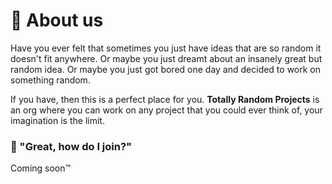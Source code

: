 # 🚀 About us
Have you ever felt that sometimes you just have ideas that are so random it doesn't fit anywhere. Or maybe you just dreamt about an insanely great but random idea. Or maybe you just got bored one day and decided to work on something random. 

If you have, then this is a perfect place for you. <b>Totally Random Projects</b> is an org where you can work on any project that you could ever think of, your imagination is the limit.

### 🌟 "Great, how do I join?"
Coming soon:tm:
